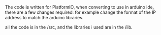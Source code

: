 The code is written for PlatformIO, when converting to use in arduino ide, there are a few changes required: for example change the format of the IP address to match the arduino libraries.

all the code is in the /src, and the libraries i used are in the /lib. 
